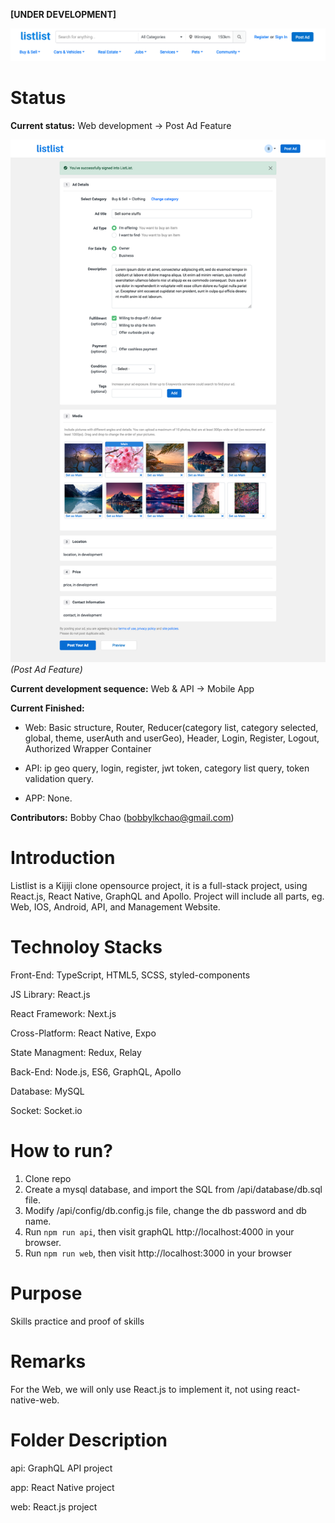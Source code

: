 **[UNDER DEVELOPMENT]**

![ScreenShot](https://raw.githubusercontent.com/bobbylkchao/listlist/main/doc/screenshoot/web-header.png)

# Status

**Current status:** Web development -> Post Ad Feature

![ScreenShot](https://raw.githubusercontent.com/bobbylkchao/listlist/main/doc/screenshoot/web-post-ad-0.0.2.png)
*(Post Ad Feature)*

**Current development sequence:** Web & API -> Mobile App

**Current Finished:** 

- Web: Basic structure, Router, Reducer(category list, category selected, global, theme, userAuth and userGeo), Header, Login, Register, Logout, Authorized Wrapper Container

- API: ip geo query, login, register, jwt token, category list query, token validation query.

- APP: None.

**Contributors:** Bobby Chao (bobbylkchao@gmail.com)

# Introduction

Listlist is a Kijiji clone opensource project, it is a full-stack project, using React.js, React Native, GraphQL and Apollo.
Project will include all parts, eg. Web, IOS, Android, API, and Management Website.

# Technoloy Stacks

Front-End: TypeScript, HTML5, SCSS, styled-components

JS Library: React.js

React Framework: Next.js

Cross-Platform: React Native, Expo

State Managment: Redux, Relay

Back-End: Node.js, ES6, GraphQL, Apollo

Database: MySQL

Socket: Socket.io

# How to run?

1. Clone repo
2. Create a mysql database, and import the SQL from /api/database/db.sql file.
3. Modify /api/config/db.config.js file, change the db password and db name.
4. Run `npm run api`, then visit graphQL http://localhost:4000 in your browser.
5. Run `npm run web`, then visit http://localhost:3000 in your browser

# Purpose

Skills practice and proof of skills

# Remarks

For the Web, we will only use React.js to implement it, not using react-native-web.

# Folder Description

api: GraphQL API project

app: React Native project

web: React.js project
